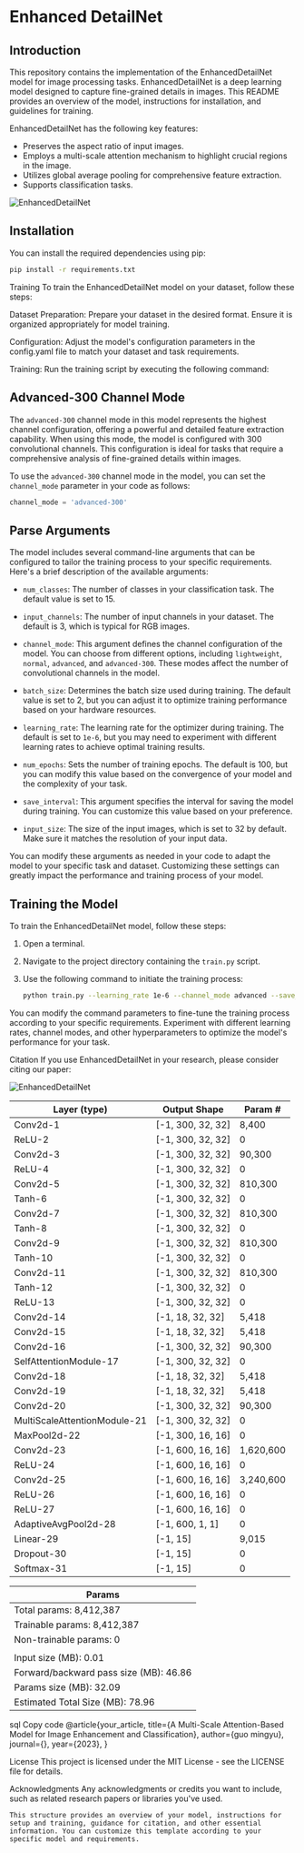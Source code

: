 # Enhanced DetailNet

## Introduction

This repository contains the implementation of the EnhancedDetailNet model for image processing tasks. EnhancedDetailNet is a deep learning model designed to capture fine-grained details in images. This README provides an overview of the model, instructions for installation, and guidelines for training.

EnhancedDetailNet has the following key features:
- Preserves the aspect ratio of input images.
- Employs a multi-scale attention mechanism to highlight crucial regions in the image.
- Utilizes global average pooling for comprehensive feature extraction.
- Supports classification tasks.

![EnhancedDetailNet](/model/doc/figures/Slide1.jpg)

## Installation

You can install the required dependencies using pip:

```bash
pip install -r requirements.txt
```

Training
To train the EnhancedDetailNet model on your dataset, follow these steps:

Dataset Preparation: Prepare your dataset in the desired format. Ensure it is organized appropriately for model training.

Configuration: Adjust the model's configuration parameters in the config.yaml file to match your dataset and task requirements.

Training: Run the training script by executing the following command:

## Advanced-300 Channel Mode

The `advanced-300` channel mode in this model represents the highest channel configuration, offering a powerful and detailed feature extraction capability. When using this mode, the model is configured with 300 convolutional channels. This configuration is ideal for tasks that require a comprehensive analysis of fine-grained details within images.

To use the `advanced-300` channel mode in the model, you can set the `channel_mode` parameter in your code as follows:

```python
channel_mode = 'advanced-300'
```

## Parse Arguments

The model includes several command-line arguments that can be configured to tailor the training process to your specific requirements. Here's a brief description of the available arguments:

- `num_classes`: The number of classes in your classification task. The default value is set to 15.

- `input_channels`: The number of input channels in your dataset. The default is 3, which is typical for RGB images.

- `channel_mode`: This argument defines the channel configuration of the model. You can choose from different options, including `lightweight`, `normal`, `advanced`, and `advanced-300`. These modes affect the number of convolutional channels in the model.

- `batch_size`: Determines the batch size used during training. The default value is set to 2, but you can adjust it to optimize training performance based on your hardware resources.

- `learning_rate`: The learning rate for the optimizer during training. The default is set to `1e-6`, but you may need to experiment with different learning rates to achieve optimal training results.

- `num_epochs`: Sets the number of training epochs. The default is 100, but you can modify this value based on the convergence of your model and the complexity of your task.

- `save_interval`: This argument specifies the interval for saving the model during training. You can customize this value based on your preference.

- `input_size`: The size of the input images, which is set to 32 by default. Make sure it matches the resolution of your input data.

You can modify these arguments as needed in your code to adapt the model to your specific task and dataset. Customizing these settings can greatly impact the performance and training process of your model.

## Training the Model

To train the EnhancedDetailNet model, follow these steps:

1. Open a terminal.

2. Navigate to the project directory containing the `train.py` script.

3. Use the following command to initiate the training process:

   ```bash
   python train.py --learning_rate 1e-6 --channel_mode advanced --save_interval 100 | tee advancedEnhancedDetailNet1e-6.log
   ```
You can modify the command parameters to fine-tune the training process according to your specific requirements. Experiment with different learning rates, channel modes, and other hyperparameters to optimize the model's performance for your task.

Citation
If you use EnhancedDetailNet in your research, please consider citing our paper:

![EnhancedDetailNet](/model/doc/figures/EnhancedDetailNet_.png)

| Layer (type)               | Output Shape        | Param #        |
|---------------------------|---------------------|----------------|
| Conv2d-1                  | [-1, 300, 32, 32]   | 8,400          |
| ReLU-2                    | [-1, 300, 32, 32]   | 0              |
| Conv2d-3                  | [-1, 300, 32, 32]   | 90,300         |
| ReLU-4                    | [-1, 300, 32, 32]   | 0              |
| Conv2d-5                  | [-1, 300, 32, 32]   | 810,300        |
| Tanh-6                    | [-1, 300, 32, 32]   | 0              |
| Conv2d-7                  | [-1, 300, 32, 32]   | 810,300        |
| Tanh-8                    | [-1, 300, 32, 32]   | 0              |
| Conv2d-9                  | [-1, 300, 32, 32]   | 810,300        |
| Tanh-10                   | [-1, 300, 32, 32]   | 0              |
| Conv2d-11                 | [-1, 300, 32, 32]   | 810,300        |
| Tanh-12                   | [-1, 300, 32, 32]   | 0              |
| ReLU-13                   | [-1, 300, 32, 32]   | 0              |
| Conv2d-14                 | [-1, 18, 32, 32]    | 5,418          |
| Conv2d-15                 | [-1, 18, 32, 32]    | 5,418          |
| Conv2d-16                 | [-1, 300, 32, 32]   | 90,300         |
| SelfAttentionModule-17    | [-1, 300, 32, 32]   | 0              |
| Conv2d-18                 | [-1, 18, 32, 32]    | 5,418          |
| Conv2d-19                 | [-1, 18, 32, 32]    | 5,418          |
| Conv2d-20                 | [-1, 300, 32, 32]   | 90,300         |
| MultiScaleAttentionModule-21 | [-1, 300, 32, 32] | 0              |
| MaxPool2d-22              | [-1, 300, 16, 16]   | 0              |
| Conv2d-23                 | [-1, 600, 16, 16]   | 1,620,600      |
| ReLU-24                   | [-1, 600, 16, 16]   | 0              |
| Conv2d-25                 | [-1, 600, 16, 16]   | 3,240,600      |
| ReLU-26                   | [-1, 600, 16, 16]   | 0              |
| ReLU-27                   | [-1, 600, 16, 16]   | 0              |
| AdaptiveAvgPool2d-28      | [-1, 600, 1, 1]     | 0              |
| Linear-29                 | [-1, 15]            | 9,015          |
| Dropout-30                | [-1, 15]            | 0              |
| Softmax-31                | [-1, 15]            | 0              |

| Params                                 |
|----------------------------------------|
| Total params: 8,412,387                |
| Trainable params: 8,412,387            |
| Non-trainable params: 0                |
|                                        |
| Input size (MB): 0.01                  |
| Forward/backward pass size (MB): 46.86 |
| Params size (MB): 32.09                |
| Estimated Total Size (MB): 78.96       |

sql
Copy code
@article{your_article,
  title={A Multi-Scale Attention-Based Model for Image Enhancement and Classification},
  author={guo mingyu},
  journal={},
  year={2023},
}

License
This project is licensed under the MIT License - see the LICENSE file for details.

Acknowledgments
Any acknowledgments or credits you want to include, such as related research papers or libraries you've used.
```
This structure provides an overview of your model, instructions for setup and training, guidance for citation, and other essential information. You can customize this template according to your specific model and requirements.
```